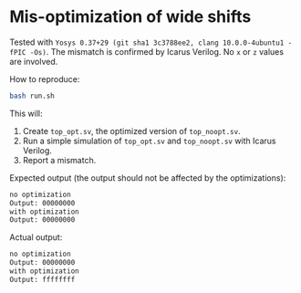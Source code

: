 # Mis-optimization of wide shifts

Tested with `Yosys 0.37+29 (git sha1 3c3788ee2, clang 10.0.0-4ubuntu1 -fPIC -Os)`.
The mismatch is confirmed by Icarus Verilog.
No `x` or `z` values are involved.

How to reproduce:
```bash
bash run.sh
```

This will:
1. Create `top_opt.sv`, the optimized version of `top_noopt.sv`.
2. Run a simple simulation of `top_opt.sv` and `top_noopt.sv` with Icarus Verilog.
3. Report a mismatch.

Expected output (the output should not be affected by the optimizations):
```bash
no optimization
Output: 00000000
with optimization
Output: 00000000
```

Actual output:
```bash
no optimization
Output: 00000000
with optimization
Output: ffffffff
```
